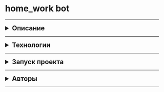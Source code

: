 # home_work bot
***
<details>
    <summary style="font-size: 16pt; font-weight: bold">Описание</summary>

Телеграм-бот, который с периодичностью в 10 минут обращается к API сервиса Яндекс.Домашка и проверяет статус отправленной на ревью домашней работы. 
При обновлении статуса анализирует ответ API и отправляет соответствующее сообщение в Telegram. 
Логирует свою работу и отправляет соответствующие уведомления в Telegram.
</details>

***
<details>
    <summary style="font-size: 16pt; font-weight: bold">Технологии</summary>

* Python 3.8.9
* python-telegram-bot 13.7

С полным списком технологий можно ознакомиться в файле ```requirements.txt```
</details>

***
<details>
    <summary style="font-size: 16pt; font-weight: bold">Запуск проекта</summary>

Клонировать репозиторий и перейти в него в командной строке:

```
git clone https://github.com/GhoulNEC/homework_bot.git
```

```
cd homework_bot
```

Создать и активировать виртуальное окружение:

```
python3 -m venv venv
```

```
source venv/bin/activate
```

```
python3 -m pip install --upgrade pip
```

Установить зависимости из файла requirements.txt:

```
pip install -r requirements.txt
```

Создать и заполнить файл ```.env``` по шаблону:
```
PRACTICUM_TOKEN={practicum_token}
TG_TOKEN={telegram_token}
TG_CHAT_ID={chat_id}
```

Запустить проект:

```
python3 homework.py
```
</details>

***
<details>
    <summary style="font-size: 16pt; font-weight: bold">Авторы</summary>

[Роман Евстафьев](https://github.com/GhoulNEC)
</details>

***
